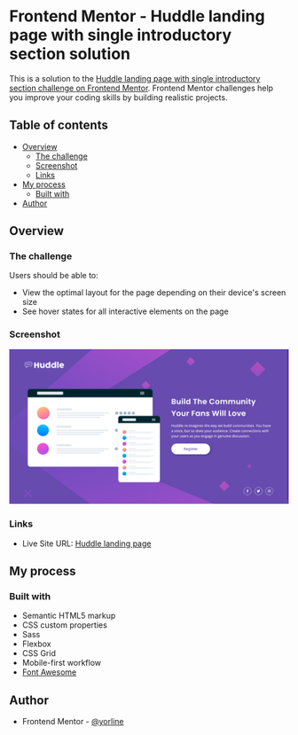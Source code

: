 # Frontend Mentor - Huddle landing page with single introductory section solution

This is a solution to the [Huddle landing page with single introductory section challenge on Frontend Mentor](https://www.frontendmentor.io/challenges/huddle-landing-page-with-a-single-introductory-section-B_2Wvxgi0). Frontend Mentor challenges help you improve your coding skills by building realistic projects.

## Table of contents

- [Overview](#overview)
  - [The challenge](#the-challenge)
  - [Screenshot](#screenshot)
  - [Links](#links)
- [My process](#my-process)
  - [Built with](#built-with)
- [Author](#author)

## Overview

### The challenge

Users should be able to:

- View the optimal layout for the page depending on their device's screen size
- See hover states for all interactive elements on the page

### Screenshot

![](./screenshot.png)

### Links

- Live Site URL: [Huddle landing page](https://bouhraoua-yacine.github.io/huddle-landing-page-with-single-introductory-section/)

## My process

### Built with

- Semantic HTML5 markup
- CSS custom properties
- Sass
- Flexbox
- CSS Grid
- Mobile-first workflow
- [Font Awesome](https://fontawesome.com/)

## Author

- Frontend Mentor - [@yorline](https://www.frontendmentor.io/profile/yorline)
